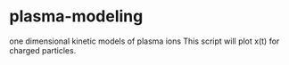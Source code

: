 # plasma-modeling
one dimensional kinetic models of plasma ions
This script will plot x(t) for charged particles.
